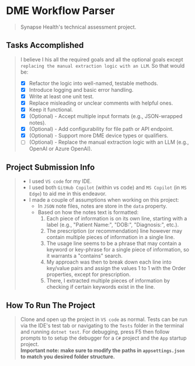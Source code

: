 # DME Workflow Parser

> Synapse Health's technical assessment project.

## Tasks Accomplished

> I believe I his all the required goals and all the optional goals except `replacing the manual extraction logic with an LLM`.
So that would be:
>  * [x] Refactor the logic into well-named, testable methods.
>  * [x] Introduce logging and basic error handling.
>  * [x] Write at least one unit test.
>  * [x] Replace misleading or unclear comments with helpful ones.
>  * [x] Keep it functional.
>  * [x] (Optional) - Accept multiple input formats (e.g., JSON-wrapped notes).
>  * [x] (Optional) - Add configurability for file path or API endpoint.
>  * [x] (Optional) - Support more DME device types or qualifiers.
>  * [ ] (Optional) - Replace the manual extraction logic with an LLM (e.g., OpenAI or Azure OpenAI).

## Project Submission Info

>  * I used `VS code` for my IDE.
>  * I used both `GitHub Copilot` (within vs code) and `MS Copilot` (in `MS Edge`) to aid me in this endeavor.
>  * I made a couple of assumptions when working on this project:
>    * In `JSON` note files, notes are store in the `data` property.
>    * Based on how the notes text is formatted:
>      1. Each piece of information is on its own line, starting with a label (e.g., "Patient Name:", "DOB:", "Diagnosis:", etc.).
>      2. The prescription (or recommendation) line however may contain multiple pieces of information in a single line.
>      3. The usage line seems to be a phrase that may contain a keyword or key-phrase for a single piece of information, so it warrants a "contains" search.
>      4. My approach was then to break down each line into key/value pairs and assign the values 1 to 1 with the Order properties, except for prescription.
>      5. There, I extracted multiple pieces of information by checking if certain keywords exist in the line.

## How To Run The Project

> Clone and open up the project in `VS code` as normal. Tests can be run via the IDE's test tab or navigating to the `Tests` folder in the terminal and running `dotnet test`. For debugging, press F5 then follow prompts to to setup the debugger for a `C#` project and the `App` startup project.  
**Important note: make sure to modify the paths in `appsettings.json` to match you desired folder structure.**